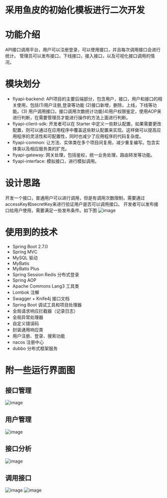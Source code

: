 # 采用鱼皮的初始化模板进行二次开发

# 功能介绍
API接口调用平台，用户可以注册登录，可以使用接口，并且每次调用接口会进行统计。
管理员可以发布接口，下线接口，接入接口，以及可视化接口调用的情况。

# 模块划分
- flyapi-backend: API项目的主要后端部分，包含用户，接口，用户和接口的相关使用，包括(1)用户注册,登录等功能 (2)接口新增，删除，上线，下线等功能。(3) 用户调用接口，接口调用次数统计功能(4)用户权限鉴定，使用AOP来进行判断，在需要管理员才能进行操作的方法上面进行判断。
- flyapi-client-sdk: 开发者可以在 Starter 中定义一些默认配置，如果需要更改配置，则可以通过在应用程序中覆盖这些默认配置来实现。这样做可以提高应用程序的灵活性和可配置性，同时也减少了应用程序的代码复杂度。
- flyapi-common: 让方法、实体类在多个项目间复用，减少重复编写。包含实体类以及相应服务类的扩充。
- flyapi-gateway: 网关处理，包括鉴权，统一业务处理，路由转发等功能。
- flyapi-interface: 模拟接口，进行模拟调用。

# 设计思路
开发一个接口，普通用户可以进行调用，但是有调用次数限制，需要通过accessKey和secretKey来进行验证用户是否可以调用接口。
开发者可以发布接口给用户使用，需要满足一些发布条件。如下图
![image](https://user-images.githubusercontent.com/89577685/235394387-e336258c-ceed-4eb3-bd42-6f5e121d7cda.png)



# 使用到的技术
- Spring Boot 2.7.0
- Spring MVC
- MySQL 驱动
- MyBatis
- MyBatis Plus
- Spring Session Redis 分布式登录
- Spring AOP
- Apache Commons Lang3 工具类
- Lombok 注解
- Swagger + Knife4j 接口文档
- Spring Boot 调试工具和项目处理器
- 全局请求响应拦截器（记录日志）
- 全局异常处理器
- 自定义错误码
- 封装通用响应类
- 用户注册、登录、搜索功能
- nacos 注册中心
- dubbo 分布式框架服务

# 附一些运行界面图
## 接口管理
![image](https://user-images.githubusercontent.com/89577685/235394888-8c749671-6edc-438b-84a7-51c59233598b.png)

## 用户管理
![image](https://user-images.githubusercontent.com/89577685/235394908-89fbe26e-8909-4666-92a1-d165ecc51765.png)

## 接口分析
![image](https://user-images.githubusercontent.com/89577685/235394926-27047e70-0e9d-434a-9c87-539b1f0cb8fe.png)

## 调用接口
![image](https://user-images.githubusercontent.com/89577685/235394958-f8e9e8ea-5779-40a4-9b3f-c49fcf23693d.png)
![image](https://user-images.githubusercontent.com/89577685/235394966-88e5fd42-f5aa-4f52-a748-cd92dd5f2187.png)

